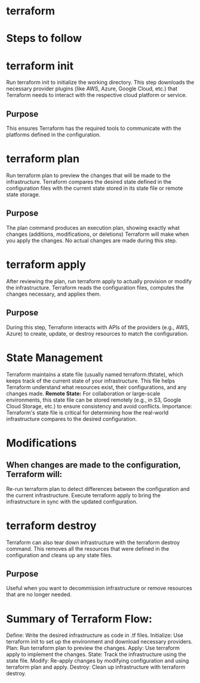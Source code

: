 # terraform

# Steps to follow

# terraform init
Run terraform init to initialize the working directory. This step downloads the necessary provider plugins (like AWS, Azure, Google Cloud, etc.) that Terraform needs to interact with the respective cloud platform or service.

## Purpose
This ensures Terraform has the required tools to communicate with the platforms defined in the configuration.

# terraform plan
Run terraform plan to preview the changes that will be made to the infrastructure. Terraform compares the desired state defined in the configuration files with the current state stored in its state file or remote state storage.

## Purpose
The plan command produces an execution plan, showing exactly what changes (additions, modifications, or deletions) Terraform will make when you apply the changes. No actual changes are made during this step.

# terraform apply
After reviewing the plan, run terraform apply to actually provision or modify the infrastructure. Terraform reads the configuration files, computes the changes necessary, and applies them.

## Purpose
During this step, Terraform interacts with APIs of the providers (e.g., AWS, Azure) to create, update, or destroy resources to match the configuration.

# State Management
Terraform maintains a state file (usually named terraform.tfstate), which keeps track of the current state of your infrastructure. This file helps Terraform understand what resources exist, their configurations, and any changes made.
<b>Remote State:</b> For collaboration or large-scale environments, this state file can be stored remotely (e.g., in S3, Google Cloud Storage, etc.) to ensure consistency and avoid conflicts.
Importance: Terraform's state file is critical for determining how the real-world infrastructure compares to the desired configuration.

# Modifications
## When changes are made to the configuration, Terraform will:
Re-run terraform plan to detect differences between the configuration and the current infrastructure.
Execute terraform apply to bring the infrastructure in sync with the updated configuration.

# terraform destroy
Terraform can also tear down infrastructure with the terraform destroy command. This removes all the resources that were defined in the configuration and cleans up any state files.

## Purpose
Useful when you want to decommission infrastructure or remove resources that are no longer needed.

# Summary of Terraform Flow:
Define: Write the desired infrastructure as code in .tf files.
Initialize: Use terraform init to set up the environment and download necessary providers.
Plan: Run terraform plan to preview the changes.
Apply: Use terraform apply to implement the changes.
State: Track the infrastructure using the state file.
Modify: Re-apply changes by modifying configuration and using terraform plan and apply.
Destroy: Clean up infrastructure with terraform destroy.